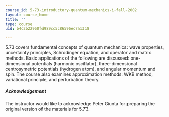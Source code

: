 ```yaml
---
course_id: 5-73-introductory-quantum-mechanics-i-fall-2002
layout: course_home
title: ''
type: course
uid: b4c2b22960fd989cc5c86596ec7a1318

---
```

5.73 covers fundamental concepts of quantum mechanics: wave properties, uncertainty principles, Schrodinger equation, and operator and matrix methods. Basic applications of the following are discussed: one-dimensional potentials (harmonic oscillator), three-dimensional centrosymetric potentials (hydrogen atom), and angular momentum and spin. The course also examines approximation methods: WKB method, variational principle, and perturbation theory.

##### Acknowledgement

The instructor would like to acknowledge Peter Giunta for preparing the original version of the materials for 5.73.
